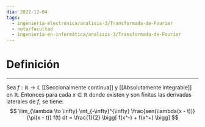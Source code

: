 ```yaml
---
dia: 2022-12-04
tags:
  - ingeniería-electrónica/analisis-3/Transformada-de-Fourier
  - nota/facultad
  - ingeniería-en-informática/analisis-3/Transformada-de-Fourier
---
```

# Definición
---
Sea $f : \mathbb{R} \to \mathbb{C}$ [[Seccionalmente continua]] y [[Absolutamente integrable]] en $\mathbb{R}$. Entonces para cada $x \in \mathbb{R}$ donde existen y son finitas las derivadas laterales de $f$, se tiene: $$ \lim_{\lambda \to \infty} \int_{-\infty}^{\infty} \frac{sen(\lambda(x - t))}{\pi(x - t)} f(t) dt = \frac{1}{2} \bigg[ f(x^-) + f(x^+) \bigg] $$